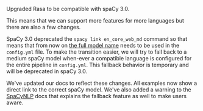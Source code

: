 Upgraded Rasa to be compatible with spaCy 3.0. 

This means that we can support more features for more languages but there are also a few changes. 

SpaCy 3.0 deprecated the `spacy link en_core_web_md` command so that means that from now on [the 
full model name](https://spacy.io/models) needs to be used in the `config.yml` file. To make the
transition easier, we will try to fall back to a medium spaCy model when-ever a compatible language
is configured for the entire pipeline in `config.yml`. This fallback behavior is temporary and will be
deprecated in spaCy 3.0. 

We've updated our docs to reflect these changes. All examples now show a direct link to the 
correct spaCy model. We've also added a warning to the 
[SpaCyNLP](https://rasa.com/docs/rasa/components#spacynlp) docs that explains the fallback
feature as well to make users aware. 
 